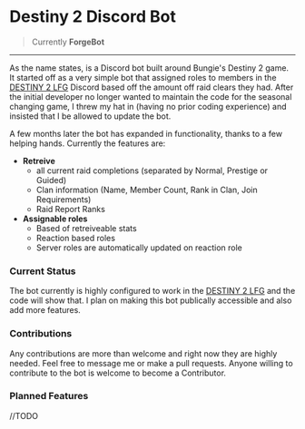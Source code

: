 # Destiny 2 Discord Bot 
> Currently **ForgeBot**
---

As the name states, is a Discord bot built around Bungie's Destiny 2 game. It started off as a very simple bot that assigned roles to members in the [DESTINY 2 LFG](https://discord.gg/2Bxnjsv) Discord based off the amount off raid clears they had. After the initial developer no longer wanted to maintain the code for the seasonal changing game, I threw my hat in (having no prior coding experience) and insisted that I be allowed to update the bot.

A few months later the bot has expanded in functionality, thanks to a few helping hands. Currently the features are:

 - **Retreive** 
   - all current raid completions (separated by Normal, Prestige or Guided)
   - Clan information (Name, Member Count, Rank in Clan, Join Requirements)
   - Raid Report Ranks
 - **Assignable roles**
   - Based of retreiveable stats
   - Reaction based roles
   - Server roles are automatically updated on reaction role
   
  
### Current Status
The bot currently is highly configured to work in the [DESTINY 2 LFG](https://discord.gg/2Bxnjsv) and the code will show that. I plan on making this bot publically accessible and also add more features.


### Contributions
Any contributions are more than welcome and right now they are highly needed. Feel free to message me or make a pull requests. Anyone willing to contribute to the bot is welcome to become a Contributor. 

### Planned Features

//TODO
 
